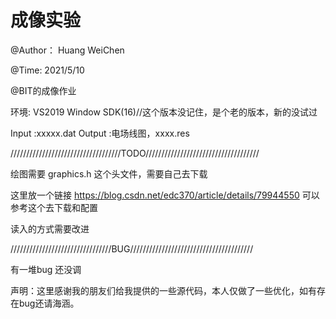 # 成像实验

@Author： Huang WeiChen

@Time:   2021/5/10

@BIT的成像作业


环境: VS2019 
Window SDK(16)//这个版本没记住，是个老的版本，新的没试过

Input :xxxxx.dat
Output :电场线图，xxxx.res

///////////////////////////////////TODO////////////////////////////////////


绘图需要 graphics.h 这个头文件，需要自己去下载


这里放一个链接  https://blog.csdn.net/edc370/article/details/79944550 可以参考这个去下载和配置

读入的方式需要改进




////////////////////////////////BUG///////////////////////////////////////

有一堆bug 还没调



声明：这里感谢我的朋友们给我提供的一些源代码，本人仅做了一些优化，如有存在bug还请海涵。
